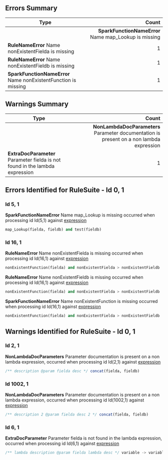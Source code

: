 

## Errors Summary
|Type|Count|
|---|---:|
      | __SparkFunctionNameError__ Name map_Lookup is missing | 1 |
| __RuleNameError__ Name nonExistentFielda is missing | 1 |
| __RuleNameError__ Name nonExistentFieldb is missing | 1 |
| __SparkFunctionNameError__ Name nonExistentFunction is missing | 1 |

## Warnings Summary
|Type|Count|
|---|---:|
      | __NonLambdaDocParameters__ Parameter documentation is present on a non lambda expression | 2 |
| __ExtraDocParameter__ Parameter fielda is not found in the lambda expression | 1 |

## Errors Identified for RuleSuite - Id 0, 1 <a name="ruleSuiteErrors_0_1"></a>

### Id 5, 1 <a name="Errors_0_1"></a>

__SparkFunctionNameError__ Name map_Lookup is missing occurred when processing id Id(5,1) against <a href="../sampleDocsOutput/#rule_5_1">expression</a>

```sql
map_Lookup(fielda, fieldb) and test(fieldb)
```



### Id 16, 1 <a name="Errors_0_1"></a>

__RuleNameError__ Name nonExistentFielda is missing occurred when processing id Id(16,1) against <a href="../sampleDocsOutput/#rule_16_1">expression</a>

```sql
nonExistentFunction(fielda) and nonExistentFielda > nonExistentFieldb
```



__RuleNameError__ Name nonExistentFieldb is missing occurred when processing id Id(16,1) against <a href="../sampleDocsOutput/#rule_16_1">expression</a>

```sql
nonExistentFunction(fielda) and nonExistentFielda > nonExistentFieldb
```



__SparkFunctionNameError__ Name nonExistentFunction is missing occurred when processing id Id(16,1) against <a href="../sampleDocsOutput/#rule_16_1">expression</a>

```sql
nonExistentFunction(fielda) and nonExistentFielda > nonExistentFieldb
```




## Warnings Identified for RuleSuite - Id 0, 1 <a name="ruleSuiteWarnings_0_1"></a>

### Id 2, 1 <a name="Warnings_0_1"></a>

__NonLambdaDocParameters__ Parameter documentation is present on a non lambda expression, occurred when processing id Id(2,1) against <a href="../sampleDocsOutput/#rule_2_1">expression</a>

```sql
/** description @param fielda desc */ concat(fielda, fieldb)
```



### Id 1002, 1 <a name="Warnings_0_1"></a>

__NonLambdaDocParameters__ Parameter documentation is present on a non lambda expression, occurred when processing id Id(1002,1) against <a href="../sampleDocsOutput/#outputExpression_1002_1">expression</a>

```sql
/** description 2 @param fielda desc 2 */ concat(fielda, fieldb)
```



### Id 6, 1 <a name="Warnings_0_1"></a>

__ExtraDocParameter__ Parameter fielda is not found in the lambda expression, occurred when processing id Id(6,1) against <a href="../sampleDocsOutput/#lambda_6_1">expression</a>

```sql
/** lambda description @param fielda lambda desc */ variable -> variable
```



